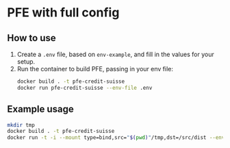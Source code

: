 # PFE with full config

## How to use

1. Create a `.env` file, based on `env-example`, and fill in the values for your setup.
1. Run the container to build PFE, passing in your env file:
    ```sh
    docker build . -t pfe-credit-suisse
    docker run pfe-credit-suisse --env-file .env
    ```

## Example usage

```sh
mkdir tmp
docker build . -t pfe-credit-suisse
docker run -t -i --mount type=bind,src="$(pwd)"/tmp,dst=/src/dist --env-file ./env pfe-credit-suisse
```
